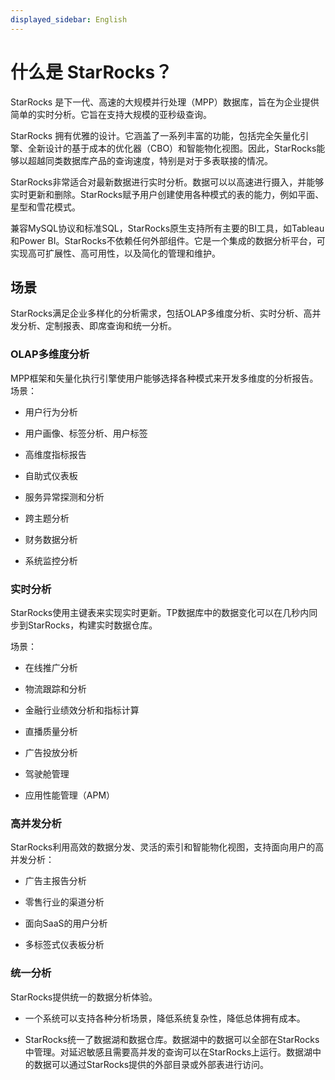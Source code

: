 ```yaml
---
displayed_sidebar: English
---
```


# 什么是 StarRocks？

StarRocks 是下一代、高速的大规模并行处理（MPP）数据库，旨在为企业提供简单的实时分析。它旨在支持大规模的亚秒级查询。

StarRocks 拥有优雅的设计。它涵盖了一系列丰富的功能，包括完全矢量化引擎、全新设计的基于成本的优化器（CBO）和智能物化视图。因此，StarRocks能够以超越同类数据库产品的查询速度，特别是对于多表联接的情况。

StarRocks非常适合对最新数据进行实时分析。数据可以以高速进行摄入，并能够实时更新和删除。StarRocks赋予用户创建使用各种模式的表的能力，例如平面、星型和雪花模式。

兼容MySQL协议和标准SQL，StarRocks原生支持所有主要的BI工具，如Tableau和Power BI。StarRocks不依赖任何外部组件。它是一个集成的数据分析平台，可实现高可扩展性、高可用性，以及简化的管理和维护。

## 场景

StarRocks满足企业多样化的分析需求，包括OLAP多维度分析、实时分析、高并发分析、定制报表、即席查询和统一分析。

### OLAP多维度分析

MPP框架和矢量化执行引擎使用户能够选择各种模式来开发多维度的分析报告。场景：

- 用户行为分析

- 用户画像、标签分析、用户标签

- 高维度指标报告

- 自助式仪表板

- 服务异常探测和分析

- 跨主题分析

- 财务数据分析

- 系统监控分析

### 实时分析

StarRocks使用主键表来实现实时更新。TP数据库中的数据变化可以在几秒内同步到StarRocks，构建实时数据仓库。

场景：

- 在线推广分析

- 物流跟踪和分析

- 金融行业绩效分析和指标计算

- 直播质量分析

- 广告投放分析

- 驾驶舱管理

- 应用性能管理（APM）

### 高并发分析

StarRocks利用高效的数据分发、灵活的索引和智能物化视图，支持面向用户的高并发分析：

- 广告主报告分析

- 零售行业的渠道分析

- 面向SaaS的用户分析

- 多标签式仪表板分析

### 统一分析

StarRocks提供统一的数据分析体验。

- 一个系统可以支持各种分析场景，降低系统复杂性，降低总体拥有成本。

- StarRocks统一了数据湖和数据仓库。数据湖中的数据可以全部在StarRocks中管理。对延迟敏感且需要高并发的查询可以在StarRocks上运行。数据湖中的数据可以通过StarRocks提供的外部目录或外部表进行访问。

